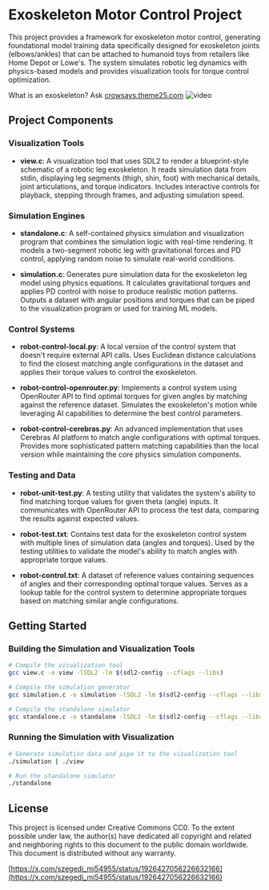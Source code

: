 # Exoskeleton Motor Control Project

This project provides a framework for exoskeleton motor control, generating foundational model training data specifically designed for exoskeleton joints (elbows/ankles) that can be attached to humanoid toys from retailers like Home Depot or Lowe's. The system simulates robotic leg dynamics with physics-based models and provides visualization tools for torque control optimization.

What is an exoskeleton? Ask [crowsays.theme25.com](https://crowsays.theme25.com)
![video](https://customer-fq0kivaejizo88pg.cloudflarestream.com/d5fc5fbbf0774dbb5cd19fc816d20230/watch)

## Project Components

### Visualization Tools
- **view.c**: A visualization tool that uses SDL2 to render a blueprint-style schematic of a robotic leg exoskeleton. It reads simulation data from stdin, displaying leg segments (thigh, shin, foot) with mechanical details, joint articulations, and torque indicators. Includes interactive controls for playback, stepping through frames, and adjusting simulation speed.

### Simulation Engines
- **standalone.c**: A self-contained physics simulation and visualization program that combines the simulation logic with real-time rendering. It models a two-segment robotic leg with gravitational forces and PD control, applying random noise to simulate real-world conditions.

- **simulation.c**: Generates pure simulation data for the exoskeleton leg model using physics equations. It calculates gravitational torques and applies PD control with noise to produce realistic motion patterns. Outputs a dataset with angular positions and torques that can be piped to the visualization program or used for training ML models.

### Control Systems
- **robot-control-local.py**: A local version of the control system that doesn't require external API calls. Uses Euclidean distance calculations to find the closest matching angle configurations in the dataset and applies their torque values to control the exoskeleton.

- **robot-control-openrouter.py**: Implements a control system using OpenRouter API to find optimal torques for given angles by matching against the reference dataset. Simulates the exoskeleton's motion while leveraging AI capabilities to determine the best control parameters.

- **robot-control-cerebras.py**: An advanced implementation that uses Cerebras AI platform to match angle configurations with optimal torques. Provides more sophisticated pattern matching capabilities than the local version while maintaining the core physics simulation components.

### Testing and Data
- **robot-unit-test.py**: A testing utility that validates the system's ability to find matching torque values for given theta (angle) inputs. It communicates with OpenRouter API to process the test data, comparing the results against expected values.

- **robot-test.txt**: Contains test data for the exoskeleton control system with multiple lines of simulation data (angles and torques). Used by the testing utilities to validate the model's ability to match angles with appropriate torque values.

- **robot-control.txt**: A dataset of reference values containing sequences of angles and their corresponding optimal torque values. Serves as a lookup table for the control system to determine appropriate torques based on matching similar angle configurations.

## Getting Started

### Building the Simulation and Visualization Tools
```bash
# Compile the visualization tool
gcc view.c -o view -lSDL2 -lm $(sdl2-config --cflags --libs)

# Compile the simulation generator
gcc simulation.c -o simulation -lSDL2 -lm $(sdl2-config --cflags --libs)

# Compile the standalone simulator
gcc standalone.c -o standalone -lSDL2 -lm $(sdl2-config --cflags --libs)
```

### Running the Simulation with Visualization
```bash
# Generate simulation data and pipe it to the visualization tool
./simulation | ./view

# Run the standalone simulator
./standalone
```

## License
This project is licensed under Creative Commons CC0. To the extent possible under law, the author(s) have dedicated all copyright and related and neighboring rights to this document to the public domain worldwide. This document is distributed without any warranty.

[https://x.com/szegedi_mi54955/status/1926427056226632166](https://x.com/szegedi_mi54955/status/1926427056226632166)
